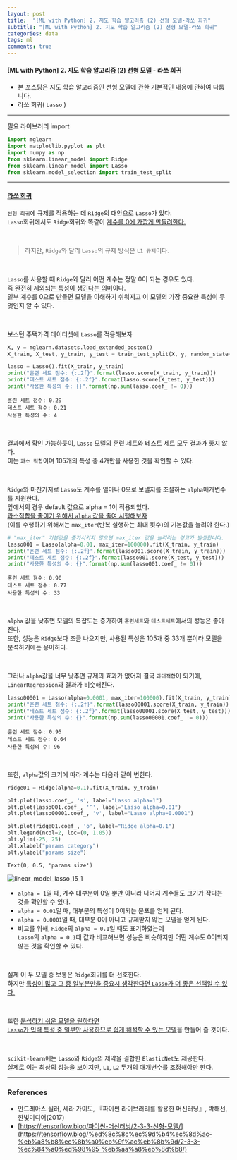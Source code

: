 ```yaml
---
layout: post
title:  "[ML with Python] 2. 지도 학습 알고리즘 (2) 선형 모델-라쏘 회귀"
subtitle: "[ML with Python] 2. 지도 학습 알고리즘 (2) 선형 모델-라쏘 회귀"
categories: data
tags: ml
comments: true
---
```

#### [ML with Python] 2. 지도 학습 알고리즘 (2) 선형 모델 - 라쏘 회귀
- 본 포스팅은 지도 학습 알고리즘인 선형 모델에 관한 기본적인 내용에 관하여 다룹니다.
- 라쏘 회귀( `Lasso` )

___

필요 라이브러리 import

```python
import mglearn
import matplotlib.pyplot as plt
import numpy as np
from sklearn.linear_model import Ridge
from sklearn.linear_model import Lasso
from sklearn.model_selection import train_test_split
```

---

#### <u>라쏘 회귀</u>

`선형 회귀`에 규제를 적용하는 데 `Ridge`의 대안으로 `Lasso`가 있다.<br>
`Lasso`회귀에서도 `Ridge`회귀와 똑같이 <u>계수를 0에 가깝게 만들려한다.</u>

<br>

> 하지만, `Ridge`와 달리 `Lasso`의 규제 방식은 `L1 규제`이다.

<br>

`Lasso`를 사용할 때 `Ridge`와 달리 어떤 계수는 정말 0이 되는 경우도 있다.<br>
즉 <u>완전히 제외되는 특성이 생긴다는 의미</u>이다.<br>
일부 계수를 0으로 만들면 모델을 이해하기 쉬워지고 이 모델의 가장 중요한 특성이 무엇인지 알 수 있다.

<br>

보스턴 주택가격 데이터셋에 `Lasso`를 적용해보자


```python
X, y = mglearn.datasets.load_extended_boston()
X_train, X_test, y_train, y_test = train_test_split(X, y, random_state=0)
```


```python
lasso = Lasso().fit(X_train, y_train)
print("훈련 세트 점수: {:.2f}".format(lasso.score(X_train, y_train)))
print("테스트 세트 점수: {:.2f}".format(lasso.score(X_test, y_test)))
print("사용한 특성의 수: {}".format(np.sum(lasso.coef_ != 0)))
```

    훈련 세트 점수: 0.29
    테스트 세트 점수: 0.21
    사용한 특성의 수: 4
    
<br>

결과에서 확인 가능하듯이, `Lasso` 모델의 훈련 세트와 테스트 세트 모두 결과가 좋지 않다.<br>
이는 `과소 적합`이며 105개의 특성 중 4개만을 사용한 것을 확인할 수 있다.

<br>

`Ridge`와 마찬가지로 `Lasso`도 계수를 얼마나 0으로 보낼지를 조절하는 `alpha`매개변수를 지원한다.<br>
앞에서의 경우 default 값으로 alpha = 1이 적용되었다.<br>
<u>과소적합을 줄이기 위해서 `alpha` 값을 줄여 시행해보자</u><br>(이를 수행하기 위해서는 `max_iter`(반복 실행하는 최대 횟수)의 기본값을 늘려야 한다.)

```python
# "max_iter" 기본값을 증가시키지 않으면 max_iter 값을 늘리라는 경고가 발생합니다.
lasso001 = Lasso(alpha=0.01, max_iter=100000).fit(X_train, y_train)
print("훈련 세트 점수: {:.2f}".format(lasso001.score(X_train, y_train)))
print("테스트 세트 점수: {:.2f}".format(lasso001.score(X_test, y_test)))
print("사용한 특성의 수: {}".format(np.sum(lasso001.coef_ != 0)))
```

    훈련 세트 점수: 0.90
    테스트 세트 점수: 0.77
    사용한 특성의 수: 33
    
<br>

`alpha` 값을 낮추면 모델의 복잡도는 증가하여 `훈련세트`와 `테스트세트`에서의 성능은 좋아진다.<br>
또한, 성능은 `Ridge`보다 조금 나으지만, 사용된 특성은 105개 중 33개 뿐이라 모델을 분석하기에는 용이하다.

<br>

그러나 `alpha`값을 너무 낮추면 규제의 효과가 없어져 결국 `과대적합`이 되기에, `LinearRegression`과 결과가 비슷해진다.

```python
lasso00001 = Lasso(alpha=0.0001, max_iter=100000).fit(X_train, y_train)
print("훈련 세트 점수: {:.2f}".format(lasso00001.score(X_train, y_train)))
print("테스트 세트 점수: {:.2f}".format(lasso00001.score(X_test, y_test)))
print("사용한 특성의 수: {}".format(np.sum(lasso00001.coef_ != 0)))
```

    훈련 세트 점수: 0.95
    테스트 세트 점수: 0.64
    사용한 특성의 수: 96
    

<br>

또한, `alpha`값의 크기에 따라 계수는 다음과 같이 변한다.


```python
ridge01 = Ridge(alpha=0.1).fit(X_train, y_train)

plt.plot(lasso.coef_, 's', label="Lasso alpha=1")
plt.plot(lasso001.coef_, '^', label="Lasso alpha=0.01")
plt.plot(lasso00001.coef_, 'v', label="Lasso alpha=0.0001")

plt.plot(ridge01.coef_, 'o', label="Ridge alpha=0.1")
plt.legend(ncol=2, loc=(0, 1.05))
plt.ylim(-25, 25)
plt.xlabel("params category")
plt.ylabel("params size")
```




    Text(0, 0.5, 'params size')




    
![linear_model_lasso_15_1](https://user-images.githubusercontent.com/53929665/98838757-0b612480-2488-11eb-8317-daf7c7352f0f.png)

    


- `alpha = 1`일 때, 계수 대부분이 0일 뿐만 아니라 나머지 계수들도 크기가 작다는 것을 확인할 수 있다.
- `alpha = 0.01`일 때, 대부분의 특성이 0이되는 분포를 얻게 된다.
- `alpha = 0.0001`일 때, 대부분 0이 아니고 규제받지 않는 모델을 얻게 된다.
- 비교를 위해, `Ridge`의 `alpha = 0.1`일 때도 표기하였는데<br>`Lasso`의 `alpha = 0.1`때 값과 비교해보면 성능은 비슷하지만 어떤 계수도 0이되지 않는 것을 확인할 수 있다.

<br>

실제 이 두 모델 중 보통은 `Ridge`회귀를 더 선호한다.<br>
하지만 <u>특성이 많고 그 중 일부분만을 중요시 생각한다면 `Lasso`가 더 좋은 선택일 수 있다.</u>

<br>

또한 <u>분석하기 쉬운 모델을 원하다면</u><br>
<u> `Lasso`가 입력 특성 중 일부만 사용하므로 쉽게 해석할 수 있는 모델</u>을 만들어 줄 것이다.

<br>

`scikit-learn`에는 `Lasso`와 `Ridge`의 제약을 결합한 `ElasticNet`도 제공한다.<br>
실제로 이는 최상의 성능을 보이지만, `L1`, `L2` 두개의 매개변수를 조정해야만 한다.

---

### References

- 안드레아스 뮐러, 세라 가이도, 『파이썬 라이브러리를 활용한 머신러닝』, 박해선, 한빛미디어(2017)
- [https://tensorflow.blog/파이썬-머신러닝/2-3-3-선형-모델/](https://tensorflow.blog/%ed%8c%8c%ec%9d%b4%ec%8d%ac-%eb%a8%b8%ec%8b%a0%eb%9f%ac%eb%8b%9d/2-3-3-%ec%84%a0%ed%98%95-%eb%aa%a8%eb%8d%b8/)

